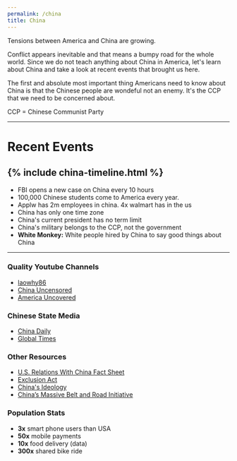 ```yaml
---
permalink: /china
title: China
---
```


Tensions between America and China are growing.

Conflict appears inevitable and that means a bumpy road for the whole world. Since we do not teach anything about China in America, let's learn about China and take a look at recent events that brought us here.

The first and absolute most important thing Americans need to know about China is that the Chinese people are wondeful not an enemy. It's the CCP that we need to be concerned about.

CCP = Chinese Communist Party

---

# Recent Events

{% include china-timeline.html %}
---

- FBI opens a new case on China every 10 hours
- 100,000 Chinese students come to America every year.
- Applw has 2m employees in china. 4x walmart has in the us
- China has only one time zone
- China's current president has no term limit
- China's military belongs to the CCP, not the government
- **White Monkey:** White people hired by China to say good things about China

---

### Quality Youtube Channels

- [laowhy86](https://www.youtube.com/c/laowhy86)
- [China Uncensored](https://www.youtube.com/user/NTDChinaUncensored)
- [America Uncovered](https://www.youtube.com/channel/UC_7vFlErTHxVD-IFNB-BFCg)

### Chinese State Media

- [China Daily](http://global.chinadaily.com.cn)
- [Global Times](https://twitter.com/globaltimesnews)

### Other Resources

- [U.S. Relations With China Fact Sheet](https://www.state.gov/u-s-relations-with-china/)
- [Exclusion Act](https://history.state.gov/milestones/1866-1898/chinese-immigration)
- [China's Ideology](https://palladiummag.com/2019/05/31/xi-jinping-in-translation-chinas-guiding-ideology/)
- [China’s Massive Belt and Road Initiative](https://www.cfr.org/backgrounder/chinas-massive-belt-and-road-initiative)

### Population Stats

- **3x** smart phone users than USA
- **50x** mobile payments
- **10x** food delivery (data)
- **300x** shared bike ride

